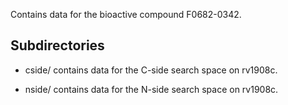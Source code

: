 Contains data for the bioactive compound F0682-0342.

## Subdirectories

- cside/ contains data for the C-side search space on rv1908c.

- nside/ contains data for the N-side search space on rv1908c.

